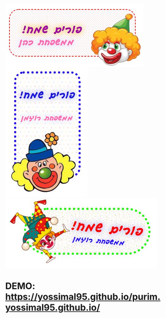 ![demo pic](https://github.com/yossimal95/purim.yossimal95.github.io/blob/main/demo.JPG)
![demo pic](https://github.com/yossimal95/purim.yossimal95.github.io/blob/main/demo1.JPG)
![demo pic](https://github.com/yossimal95/purim.yossimal95.github.io/blob/main/demo2.JPG)
# DEMO: https://yossimal95.github.io/purim.yossimal95.github.io/
